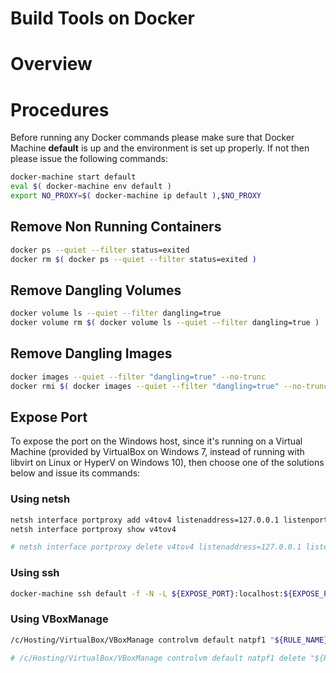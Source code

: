 Build Tools on Docker
=====================

# Overview

# Procedures

Before running any Docker commands please make sure that Docker Machine **default** is up and the environment is set up properly. If not then please issue the following commands:

```bash
docker-machine start default
eval $( docker-machine env default )
export NO_PROXY=$( docker-machine ip default ),$NO_PROXY
```

## Remove Non Running Containers

```bash
docker ps --quiet --filter status=exited
docker rm $( docker ps --quiet --filter status=exited )
```

## Remove Dangling Volumes

```bash
docker volume ls --quiet --filter dangling=true
docker volume rm $( docker volume ls --quiet --filter dangling=true )
```

## Remove Dangling Images

```bash
docker images --quiet --filter "dangling=true" --no-trunc
docker rmi $( docker images --quiet --filter "dangling=true" --no-trunc )
```

## Expose Port

To expose the port on the Windows host, since it's running on a Virtual Machine (provided by VirtualBox on Windows 7, instead of running with libvirt on Linux or HyperV on Windows 10), then choose one of the solutions below and issue its commands:

### Using netsh

```bash
netsh interface portproxy add v4tov4 listenaddress=127.0.0.1 listenport=${EXPOSE_PORT} connectaddress=$( docker-machine ip default ) connectport=${EXPOSE_PORT}
netsh interface portproxy show v4tov4

# netsh interface portproxy delete v4tov4 listenaddress=127.0.0.1 listenport=${EXPOSE_PORT}
```

### Using ssh

```bash
docker-machine ssh default -f -N -L ${EXPOSE_PORT}:localhost:${EXPOSE_PORT}
```

### Using VBoxManage

```bash
/c/Hosting/VirtualBox/VBoxManage controlvm default natpf1 "${RULE_NAME},tcp,,${EXPOSE_PORT},$ ( docker-machine ip default ),${EXPOSE_PORT}"

# /c/Hosting/VirtualBox/VBoxManage controlvm default natpf1 delete "${RULE_NAME}"
```
